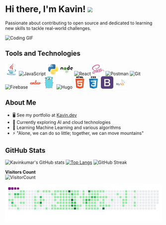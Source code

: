 # Hi there, I'm Kavin! <img  src="https://user-images.githubusercontent.com/42378118/110234147-e3259600-7f4e-11eb-95be-0c4047144dea.gif"  width="30">

Passionate about contributing to open source and dedicated to learning new skills to tackle real-world challenges.

![Coding GIF](https://media.giphy.com/media/SWoSkN6DxTszqIKEqv/giphy.gif)

## Tools and Technologies
<p align="left">
  <img src="https://raw.githubusercontent.com/devicons/devicon/master/icons/java/java-original.svg" alt="Java" width="40" height="40"/>
  <img src="https://media3.giphy.com/media/ln7z2eWriiQAllfVcn/200w.webp" alt="JavaScript" width="40" height="40"/>
  <img src="https://raw.githubusercontent.com/devicons/devicon/master/icons/python/python-original.svg" alt="Python" width="40" height="40"/>
  <img src="https://raw.githubusercontent.com/devicons/devicon/master/icons/nodejs/nodejs-original-wordmark.svg" alt="Node.js" width="40" height="40"/>
  <img src="https://i.giphy.com/media/eNAsjO55tPbgaor7ma/200w.webp" alt="React" width="40" height="40"/>
  <img src="https://raw.githubusercontent.com/devicons/devicon/master/icons/sass/sass-original.svg" alt="Sass" width="40" height="40"/>
  <img src="https://www.vectorlogo.zone/logos/getpostman/getpostman-icon.svg" alt="Postman" width="40" height="40"/>
  <img src="https://media.giphy.com/media/kH1DBkPNyZPOk0BxrM/giphy.gif" alt="Git" width="40" height="40"/>
  <img src="https://www.vectorlogo.zone/logos/firebase/firebase-icon.svg" alt="Firebase" width="40" height="40"/>
  <img src="https://raw.githubusercontent.com/github/explore/80688e429a7d4ef2fca1e82350fe8e3517d3494d/topics/ember/ember.png" alt="Ember" width="40" height="40"/>
  <img src="https://raw.githubusercontent.com/devicons/devicon/master/icons/go/go-original.svg" alt="Go" width="40" height="40"/>
  <img src="https://d33wubrfki0l68.cloudfront.net/c38c7334cc3f23585738e40334284fddcaf03d5e/2e17c/images/hugo-logo-wide.svg" alt="Hugo" width="40" height="40"/>
  <img src="https://raw.githubusercontent.com/devicons/devicon/master/icons/html5/html5-original-wordmark.svg" alt="HTML5" width="40" height="40"/>
  <img src="https://raw.githubusercontent.com/devicons/devicon/master/icons/css3/css3-original-wordmark.svg" alt="CSS3" width="40" height="40"/>
  <img src="https://raw.githubusercontent.com/github/explore/80688e429a7d4ef2fca1e82350fe8e3517d3494d/topics/bootstrap/bootstrap.png" alt="Bootstrap" width="40" height="40"/>
  <img src="https://raw.githubusercontent.com/github/explore/80688e429a7d4ef2fca1e82350fe8e3517d3494d/topics/mysql/mysql.png" alt="MySQL" width="40" height="40"/>
</p>

## About Me

- 🖥️  See my portfolio at [Kavin.dev](http://kavinkumar999.github.io/)
- 🔭 Currently exploring AI and cloud technologies
- 🌱 Learning Machine Learning and various algorithms
- ⚡ "Alone, we can do so little; together, we can move mountains"

## GitHub Stats

![Kavinkumar's GitHub stats](https://github-readme-stats.vercel.app/api?username=kavinkumar999&show_icons=true&theme=radical)
[![Top Langs](https://github-readme-stats.vercel.app/api/top-langs/?username=kavinkumar999&langs_count=8&layout=compact)](https://github.com/kavinkumar999/github-readme-stats)
![GitHub Streak](https://github-readme-streak-stats.herokuapp.com/?user=kavinkumar999&theme=radical&custom_title=streak-stats&hide_border=true&layout=compact)

**Visitors Count**<br>
![VisitorCount](https://profile-counter.glitch.me/{kavinkumar999}/count.svg)

![Snake Eat Grid](https://github.com/kavinkumar999/kavinkumar999/blob/output/github-contribution-grid-snake.gif)

